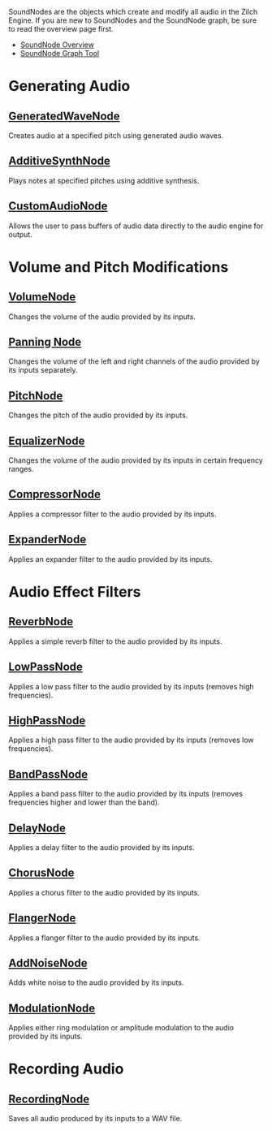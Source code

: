SoundNodes are the objects which create and modify all audio in the Zilch Engine. If you are new to SoundNodes and the SoundNode graph, be sure to read the overview page first.

- [SoundNode Overview ](https://github.com/ZilchEngine/ZilchDocs/blob/master/zilch_editor_documentation/zilchmanual/audio/soundnode/soudnode_overview.markdown)
- [SoundNode Graph Tool ](https://github.com/ZilchEngine/ZilchDocs/blob/master/zilch_editor_documentation/zilchmanual/audio/soundnode_graph.markdown)

 # Generating Audio

 ## [GeneratedWaveNode ](https://github.com/ZilchEngine/ZilchDocs/blob/master/zilch_editor_documentation/zilchmanual/audio/soundnode/generatedwavenode.markdown)

Creates audio at a specified pitch using generated audio waves.

 ## [AdditiveSynthNode ](https://github.com/ZilchEngine/ZilchDocs/blob/master/zilch_editor_documentation/zilchmanual/audio/soundnode/additivesynthnode.markdown)

Plays notes at specified pitches using additive synthesis.

 ## [CustomAudioNode ](https://github.com/ZilchEngine/ZilchDocs/blob/master/zilch_editor_documentation/zilchmanual/audio/soundnode/customaudionode.markdown)

Allows the user to pass buffers of audio data directly to the audio engine for output.

 # Volume and Pitch Modifications

 ## [VolumeNode ](https://github.com/ZilchEngine/ZilchDocs/blob/master/zilch_editor_documentation/zilchmanual/audio/soundnode/volumenode.markdown)

Changes the volume of the audio provided by its inputs.

 ## [Panning Node ](https://github.com/ZilchEngine/ZilchDocs/blob/master/zilch_editor_documentation/zilchmanual/audio/soundnode/panningnode.markdown)

Changes the volume of the left and right channels of the audio provided by its inputs separately.

 ## [PitchNode ](https://github.com/ZilchEngine/ZilchDocs/blob/master/zilch_editor_documentation/zilchmanual/audio/soundnode/pitchnode.markdown)

Changes the pitch of the audio provided by its inputs.

 ## [EqualizerNode ](https://github.com/ZilchEngine/ZilchDocs/blob/master/zilch_editor_documentation/zilchmanual/audio/soundnode/equalizernode.markdown)

Changes the volume of the audio provided by its inputs in certain frequency ranges.

 ## [CompressorNode ](https://github.com/ZilchEngine/ZilchDocs/blob/master/zilch_editor_documentation/zilchmanual/audio/soundnode/compressornode.markdown)

Applies a compressor filter to the audio provided by its inputs.

 ## [ExpanderNode ](https://github.com/ZilchEngine/ZilchDocs/blob/master/zilch_editor_documentation/zilchmanual/audio/soundnode/expandernode.markdown)

Applies an expander filter to the audio provided by its inputs.

 # Audio Effect Filters

 ## [ReverbNode ](https://github.com/ZilchEngine/ZilchDocs/blob/master/zilch_editor_documentation/zilchmanual/audio/soundnode/reverbnode.markdown)

Applies a simple reverb filter to the audio provided by its inputs.

 ## [LowPassNode ](https://github.com/ZilchEngine/ZilchDocs/blob/master/zilch_editor_documentation/zilchmanual/audio/soundnode/lowpassnode.markdown)

Applies a low pass filter to the audio provided by its inputs (removes high frequencies).

 ## [HighPassNode ](https://github.com/ZilchEngine/ZilchDocs/blob/master/zilch_editor_documentation/zilchmanual/audio/soundnode/highpassnode.markdown)

Applies a high pass filter to the audio provided by its inputs (removes low frequencies).

 ## [BandPassNode ](https://github.com/ZilchEngine/ZilchDocs/blob/master/zilch_editor_documentation/zilchmanual/audio/soundnode/bandpassnode.markdown)

Applies a band pass filter to the audio provided by its inputs (removes frequencies higher and lower than the band).

 ## [DelayNode ](https://github.com/ZilchEngine/ZilchDocs/blob/master/zilch_editor_documentation/zilchmanual/audio/soundnode/delaynode.markdown)

Applies a delay filter to the audio provided by its inputs.

 ## [ChorusNode ](https://github.com/ZilchEngine/ZilchDocs/blob/master/zilch_editor_documentation/zilchmanual/audio/soundnode/chorusnode.markdown)

Applies a chorus filter to the audio provided by its inputs.

 ## [FlangerNode ](https://github.com/ZilchEngine/ZilchDocs/blob/master/zilch_editor_documentation/zilchmanual/audio/soundnode/flangernode.markdown)

Applies a flanger filter to the audio provided by its inputs.

 ## [AddNoiseNode ](https://github.com/ZilchEngine/ZilchDocs/blob/master/zilch_editor_documentation/zilchmanual/audio/soundnode/addnoisenode.markdown)

Adds white noise to the audio provided by its inputs.

 ## [ModulationNode ](https://github.com/ZilchEngine/ZilchDocs/blob/master/zilch_editor_documentation/zilchmanual/audio/soundnode/modulationnode.markdown)

Applies either ring modulation or amplitude modulation to the audio provided by its inputs.

 # Recording Audio

 ## [RecordingNode ](https://github.com/ZilchEngine/ZilchDocs/blob/master/zilch_editor_documentation/zilchmanual/audio/soundnode/recordingnode.markdown)

Saves all audio produced by its inputs to a WAV file. 

 